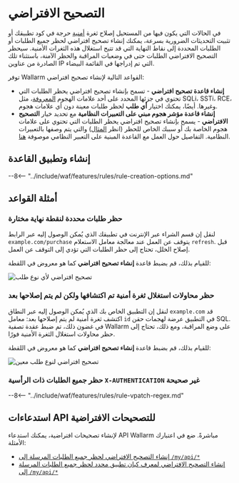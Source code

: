 [img-vpatch-example1]:      ../../images/user-guides/rules/vpatch-rule-1.png
[img-vpatch-example2]:      ../../images/user-guides/rules/vpatch-rule-2.png
[img-regex-example1]:       ../../images/user-guides/rules/regex-rule-1.png
[rule-creation-options]:    ../../user-guides/events/analyze-attack.md#analyze-requests-in-an-event
[request-processing]:       ../../user-guides/rules/request-processing.md

# التصحيح الافتراضي

في الحالات التي يكون فيها من المستحيل إصلاح ثغرة [أمنية](../../user-guides/vulnerabilities.md) حرجة في كود تطبيقك أو تثبيت التحديثات الضرورية بسرعة، يمكنك إنشاء تصحيح افتراضي لحظر جميع الطلبات أو الطلبات المحددة إلى نقاط النهاية التي قد تتيح استغلال هذه الثغرات الأمنية. سيحظر التصحيح الافتراضي الطلبات حتى في وضعيات المراقبة والحظر الآمنة، باستثناء تلك الصادرة من عناوين IP التي تم إدراجها في القائمة البيضاء.

توفر Wallarm القواعد التالية لإنشاء تصحيح افتراضي:

* **إنشاء قاعدة تصحيح افتراضي** - تسمح بإنشاء تصحيح افتراضي يحظر الطلبات التي تحتوي في جزئها المحدد على أحد علامات الهجوم [المعروفة](../../attacks-vulns-list.md)، مثل SQLi، SSTi، RCE، وغيرها. أيضًا، يمكنك اختيار **أي طلب** لحظر طلبات معينة دون أي علامات هجوم.
* **إنشاء قاعدة مؤشر هجوم مبني على التعبيرات النظامية** مع تحديد خيار **التصحيح الافتراضي** - يسمح بإنشاء تصحيح افتراضي يحظر الطلبات التي تحتوي على علامات هجوم الخاصة بك أو سببك الخاص للحظر (انظر [المثال](#blocking-all-requests-with-incorrect-x-authentication-header)) والتي يتم وصفها بالتعبيرات النظامية. التفاصيل حول العمل مع القاعدة المبنية على التعبير النظامي موصوفة [هنا](../../user-guides/rules/regex-rule.md).

## إنشاء وتطبيق القاعدة

--8<-- "../include/waf/features/rules/rule-creation-options.md"

## أمثلة القواعد

### حظر طلبات محددة لنقطة نهاية مختارة

لنقل إن قسم الشراء عبر الإنترنت في تطبيقك الذي يُمكن الوصول إليه عبر الرابط `example.com/purchase` يتوقف عن العمل عند معالجة معامل الاستعلام `refresh`. قبل إصلاح الخلل، تحتاج إلى حظر الطلبات التي تؤدي إلى التوقف عن العمل.

للقيام بذلك، قم بضبط قاعدة **إنشاء تصحيح افتراضي** كما هو معروض في اللقطة:

![تصحيح افتراضي لأي نوع طلب][img-vpatch-example2]

### حظر محاولات استغلال ثغرة أمنية تم اكتشافها ولكن لم يتم إصلاحها بعد

لنقل إن التطبيق الخاص بك الذي يُمكن الوصول إليه عبر النطاق `example.com` قد اكتشف ثغرة أمنية لم يتم إصلاحها بعد: معامل `id` في التطبيق عرضة لهجمات حقن SQL. في غضون ذلك، تم ضبط عقدة تصفية Wallarm على وضع المراقبة، ومع ذلك، تحتاج إلى حظر محاولات استغلال الثغرة الأمنية فورًا.

للقيام بذلك، قم بضبط قاعدة **إنشاء تصحيح افتراضي** كما هو معروض في اللقطة:

![تصحيح افتراضي لنوع طلب معين][img-vpatch-example1]

### حظر جميع الطلبات ذات الرأسية `X-AUTHENTICATION` غير صحيحة

--8<-- "../include/waf/features/rules/rule-vpatch-regex.md"

## استدعاءات API للتصحيحات الافتراضية

لإنشاء تصحيحات افتراضية، يمكنك استدعاء API Wallarm مباشرةً. ضع في اعتبارك الأمثلة:

* [إنشاء التصحيح الافتراضي لحظر جميع الطلبات المرسلة إلى `/my/api/*`](../../api/request-examples.md#create-the-virtual-patch-to-block-all-requests-sent-to-myapi)
* [إنشاء التصحيح الافتراضي لمعرف كيان تطبيق محدد لحظر جميع الطلبات المرسلة إلى `/my/api/*`](../../api/request-examples.md#create-the-virtual-patch-for-a-specific-application-instance-id-to-block-all-requests-sent-to-myapi)